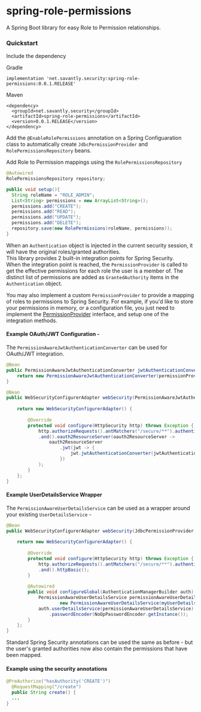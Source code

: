 # spring-role-permissions

A Spring Boot library for easy Role to Permission relationships.  


### Quickstart  

Include the dependency  

Gradle

```
implementation 'net.savantly.security:spring-role-permissions:0.0.1.RELEASE'
```

Maven

```
<dependency>
  <groupId>net.savantly.security</groupId>
  <artifactId>spring-role-permissions</artifactId>
  <version>0.0.1.RELEASE</version>
</dependency>
```

Add the `@EnableRolePermissions` annotation on a Spring Configuaration class to automatically create `JdbcPermissionProvider` and `RolePermissionsRepository` beans.  

Add Role to Permission mappings using the `RolePermissionsRepository`  

```java
@Autowired 
RolePermissionsRepository repository;

public void setup(){
  String roleName = "ROLE_ADMIN";
  List<String> permissions = new ArrayList<String>();
  permissions.add("CREATE");
  permissions.add("READ");
  permissions.add("UPDATE");
  permissions.add("DELETE");
  repository.save(new RolePermissions(roleName, permissions));
}
```

When an `Authentication` object is injected in the current security session, it will have the original roles/granted authorities.  
This library provides 2 built-in integration points for Spring Security.  
When the integration point is reached, the `PermissionProvider` is called to get the effective permissions for each role the user is a member of.  The distinct list of permissions are added as `GrantedAuthority` items in the `Authentication` object.  

You may also implement a custom `PermissionProvider` to provide a mapping of roles to permissions to Spring Security. For example, if you'd like to store your permissions in memory, or a configuration file, you just need to implement the [PermissionProvider](./src/main/java/net/savantly/authorization/service/PermissionProvider) interface, and setup one of the integration methods.


#### Example OAuth/JWT Configuration -  
The `PermissionAwareJwtAuthenticationConverter` can be used for OAuth/JWT integration.  

```java
@Bean
public PermissionAwareJwtAuthenticationConverter jwtAuthenticationConverter(PermissionProvider permissionProvider) {
	return new PermissionAwareJwtAuthenticationConverter(permissionProvider);
}

@Bean
public WebSecurityConfigurerAdapter webSecurity(PermissionAwareJwtAuthenticationConverter jwtAuthenticationConverter) {
	
	return new WebSecurityConfigurerAdapter() {
		
		@Override
		protected void configure(HttpSecurity http) throws Exception {
			http.authorizeRequests().antMatchers("/secure/**").authenticated()
			.and().oauth2ResourceServer(oauth2ResourceServer ->
				oauth2ResourceServer
					.jwt(jwt -> {
						jwt.jwtAuthenticationConverter(jwtAuthenticationConverter);
					})
 			);
		}
	};
}
```

#### Example UserDetailsService Wrapper  
The `PermissionAwareUserDetailsService` can be used as a wrapper around your existing `UserDetailsService` -   

```java
@Bean
public WebSecurityConfigurerAdapter webSecurity(JdbcPermissionProvider permissionProvider) {
	
	return new WebSecurityConfigurerAdapter() {
		
		@Override
		protected void configure(HttpSecurity http) throws Exception {
			http.authorizeRequests().antMatchers("/secure/**").authenticated()
			.and().httpBasic();
		}
		
		@Autowired
		public void configureGlobal(AuthenticationManagerBuilder auth) throws Exception {
			PermissionAwareUserDetailsService permissionAwareUserDetailsService = 
					new PermissionAwareUserDetailsService(myUserDetailsService(), permissionProvider);
			auth.userDetailsService(permissionAwareUserDetailsService)
				.passwordEncoder(NoOpPasswordEncoder.getInstance());
		}
	};
}

```

Standard Spring Security annotations can be used the same as before - but the user's granted authorities now also contain the permissions that have been mapped.  

#### Example using the security annotations

```java
@PreAuthorize("hasAuthority('CREATE')")
  @RequestMapping("/create")
  public String create() {
  ...
}
```